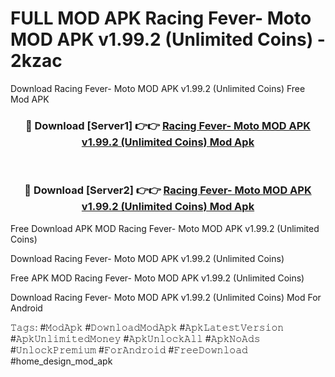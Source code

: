 # FULL MOD APK Racing Fever- Moto MOD APK v1.99.2 (Unlimited Coins) - 2kzac
Download Racing Fever- Moto MOD APK v1.99.2 (Unlimited Coins) Free Mod APK

<div align="center">
<h3>🔴 Download [Server1] 👉👉 <a href="https://apk-comot.site?title=Racing_Fever-_Moto_MOD_APK_v1.99.2_(Unlimited_Coins)">Racing Fever- Moto MOD APK v1.99.2 (Unlimited Coins) Mod Apk</a></h3><br>

<h3>🔴 Download [Server2] 👉👉 <a href="https://apk-comot.site?title=Racing_Fever-_Moto_MOD_APK_v1.99.2_(Unlimited_Coins)">Racing Fever- Moto MOD APK v1.99.2 (Unlimited Coins) Mod Apk</a></h3>
</div>


Free Download APK MOD Racing Fever- Moto MOD APK v1.99.2 (Unlimited Coins)

Download Racing Fever- Moto MOD APK v1.99.2 (Unlimited Coins) 

Free APK MOD Racing Fever- Moto MOD APK v1.99.2 (Unlimited Coins) 

Download Racing Fever- Moto MOD APK v1.99.2 (Unlimited Coins) Mod For Android

𝚃𝚊𝚐𝚜: #𝙼𝚘𝚍𝙰𝚙𝚔 #𝙳𝚘𝚠𝚗𝚕𝚘𝚊𝚍𝙼𝚘𝚍𝙰𝚙𝚔 #𝙰𝚙𝚔𝙻𝚊𝚝𝚎𝚜𝚝𝚅𝚎𝚛𝚜𝚒𝚘𝚗 #𝙰𝚙𝚔𝚄𝚗𝚕𝚒𝚖𝚒𝚝𝚎𝚍𝙼𝚘𝚗𝚎𝚢 #𝙰𝚙𝚔𝚄𝚗𝚕𝚘𝚌𝚔𝙰𝚕𝚕 #𝙰𝚙𝚔𝙽𝚘𝙰𝚍𝚜 #𝚄𝚗𝚕𝚘𝚌𝚔𝙿𝚛𝚎𝚖𝚒𝚞𝚖 #𝙵𝚘𝚛𝙰𝚗𝚍𝚛𝚘𝚒𝚍 #𝙵𝚛𝚎𝚎𝙳𝚘𝚠𝚗𝚕𝚘𝚊𝚍 #home_design_mod_apk